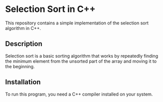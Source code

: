 # Selection Sort in C++

This repository contains a simple implementation of the selection sort algorithm in C++.

## Description

Selection sort is a basic sorting algorithm that works by repeatedly finding the minimum element from the unsorted part of the array and moving it to the beginning.

## Installation

To run this program, you need a C++ compiler installed on your system.

